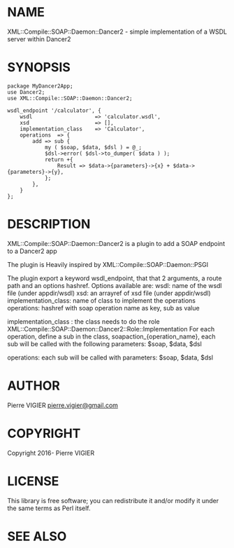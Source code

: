 # NAME

XML::Compile::SOAP::Daemon::Dancer2 - simple implementation of a WSDL server within Dancer2

# SYNOPSIS

    package MyDancer2App;
    use Dancer2;
    use XML::Compile::SOAP::Daemon::Dancer2;

    wsdl_endpoint '/calculator', {
        wsdl                    => 'calculator.wsdl',
        xsd                     => [],
        implementation_class    => 'Calculator',
        operations  => {
            add => sub {
                my ( $soap, $data, $dsl ) = @_;
                $dsl->error( $dsl->to_dumper( $data ) );
                return +{
                    Result => $data->{parameters}->{x} + $data->{parameters}->{y},
                };
            },
        }
    };

# DESCRIPTION

XML::Compile::SOAP::Daemon::Dancer2 is a plugin to add a SOAP endpoint to a Dancer2 app

The plugin is Heavily inspired by XML::Compile::SOAP::Daemon::PSGI

The plugin export a keyword wsdl\_endpoint, that that 2 arguments, a route path and an options hashref.
Options available are:
wsdl: name of the wsdl file (under appdir/wsdl)
xsd: an arrayref of xsd file (under appdir/wsdl)
implementation\_class: name of class to implement the operations
operations: hashref with soap operation name as key, sub as value

implementation\_class : the class needs to do the role XML::Compile::SOAP::Daemon::Dancer2::Role::Implementation
For each operation, define a sub in the class, soapaction\_{operation\_name}, each sub will be called with
the following parameters: $soap, $data, $dsl

operations: each sub will be called with parameters: $soap, $data, $dsl

# AUTHOR

Pierre VIGIER <pierre.vigier@gmail.com>

# COPYRIGHT

Copyright 2016- Pierre VIGIER

# LICENSE

This library is free software; you can redistribute it and/or modify
it under the same terms as Perl itself.

# SEE ALSO
